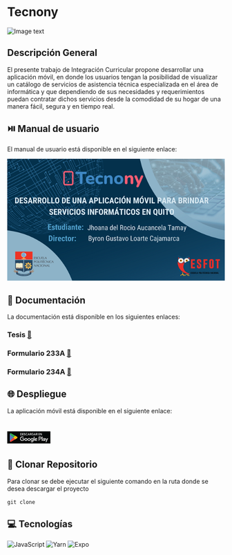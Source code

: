 # Tecnony

![Image text](https://res.cloudinary.com/dlzylh5f6/image/upload/v1675559741/logo/Group_135_ixamwq.png)

## Descripción General
El presente trabajo de Integración Curricular propone desarrollar una aplicación móvil, en donde los usuarios tengan la posibilidad de visualizar un catálogo de servicios de asistencia técnica especializada en el área de informática y que dependiendo de sus necesidades y requerimientos puedan contratar dichos servicios desde la comodidad de su hogar de una manera fácil, segura y en tiempo real.

## ⏯️ Manual de usuario

El manual de usuario está disponible en el siguiente enlace:

[![Video](https://github.com/JhoanaAucancela/img/blob/main/banner.png)](https://youtu.be/HFS2TcoJXvg)

## 📄 Documentación

La documentación está disponible en los siguientes enlaces:

  ### Tesis    [📑](https://github.com/JhoanaAucancela/tecnony/blob/Documentos/Tesis-Jhoana.pdf)
  ### Formulario 233A    [📑](https://github.com/JhoanaAucancela/tecnony/blob/Documentos/F_AA_233A.pdf)
  ### Formulario 234A    [📑](https://github.com/JhoanaAucancela/tecnony/blob/Documentos/F_AA_234A.pdf)

## 🌐 Despliegue

La aplicación móvil está disponible en el siguiente enlace:
# [![Video](https://github.com/JhoanaAucancela/img/blob/main/es-419_badge_web_generic.png)](https://play.google.com/store/apps/details?id=com.tecnony)

## 📲 Clonar Repositorio

Para clonar se debe ejecutar el siguiente comando en la ruta donde se desea descargar el proyecto 
```
git clone 
```

## 💻 Tecnologías
![JavaScript](https://img.shields.io/badge/javascript-%23323330.svg?style=for-the-badge&logo=javascript&logoColor=%23F7DF1E) ![Yarn](https://img.shields.io/badge/yarn-%232C8EBB.svg?style=for-the-badge&logo=yarn&logoColor=white) ![Expo](https://img.shields.io/badge/expo-1C1E24?style=for-the-badge&logo=expo&logoColor=#D04A37)
